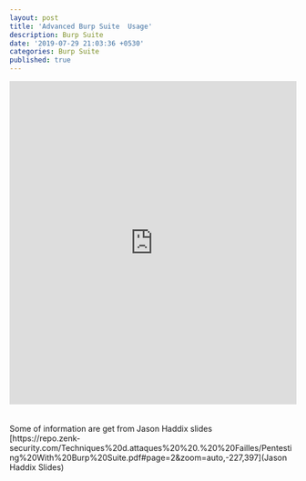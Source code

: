 ```yaml
---
layout: post
title: 'Advanced Burp Suite  Usage'
description: Burp Suite
date: '2019-07-29 21:03:36 +0530'
categories: Burp Suite
published: true
---
```


<style>
.responsive-wrap iframe{ max-width: 100%;}
</style>
<div class="responsive-wrap">
<!-- this is the embed code provided by Google -->
  <iframe src="https://docs.google.com/presentation/d/1Hf9C1ZbrmodiaoxL13MHlD9MeLcgsDgFodDHkN1Xm4s/embed?start=false&loop=false&delayms=3000" frameborder="0" width="960" height="569" allowfullscreen="true" mozallowfullscreen="true" webkitallowfullscreen="true"></iframe>
<!-- Google embed ends -->
</div>
<br><br>
Some of information are get from Jason Haddix slides <br>
[https://repo.zenk-security.com/Techniques%20d.attaques%20%20.%20%20Failles/Pentesting%20With%20Burp%20Suite.pdf#page=2&zoom=auto,-227,397](Jason Haddix Slides)



